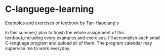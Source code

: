 # C-languege-learning
Examples and exercises of textbook by Tan-Haoqiang's 

In this summer,I plan to finish the whole assignment of this textbook,including every examples and exercises.
I'll accomplish each small C-language program and upload all of them.
The program calendar may supervise me to work everyday.
